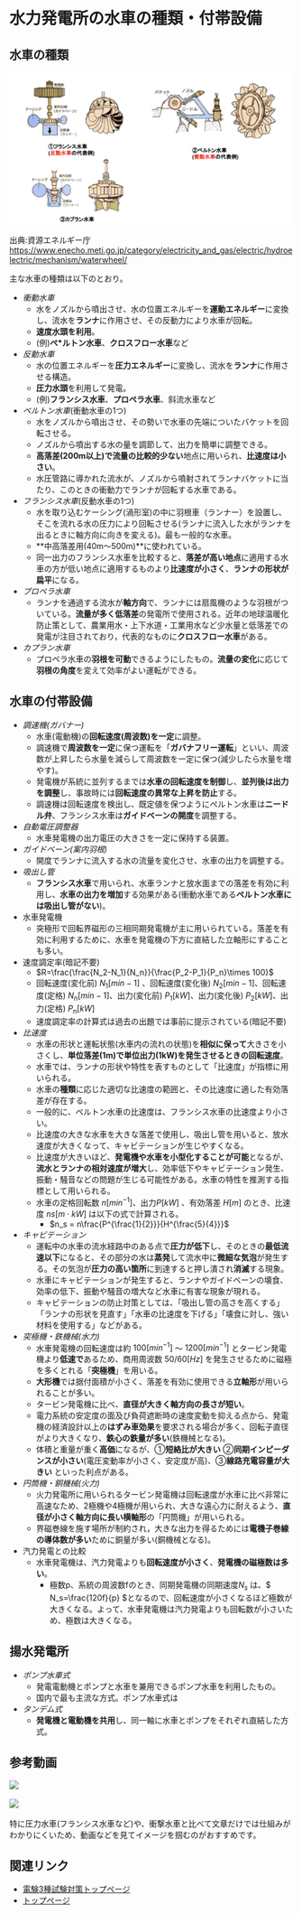 # 水力発電所の水車の種類・付帯設備

## 水車の種類 

![水車の種類](./assets/01_suiryoku2_suisha.png "水車の種類")

出典:資源エネルギー庁 https://www.enecho.meti.go.jp/category/electricity_and_gas/electric/hydroelectric/mechanism/waterwheel/


主な水車の種類は以下のとおり。

- *衝動水車*
    - 水をノズルから噴出させ、水の位置エネルギーを**運動エネルギー**に変換し、流水を**ランナ**に作用させ、その反動力により水車が回転。
    - **速度水頭を利用**。
    - (例)**ペ*ルトン水車**、**クロスフロー水車**など
- *反動水車*
    - 水の位置エネルギーを**圧力エネルギー**に変換し、流水を**ランナ**に作用させる構造。
    - **圧力水頭**を利用して発電。
    - (例)**フランシス水車**、**プロペラ水車**、斜流水車など
- *ペルトン水車*(衝動水車の1つ)	
    - 水をノズルから噴出させ、その勢いで水車の先端についたバケットを回転させる。
    - ノズルから噴出する水の量を調節して、出力を簡単に調整できる。
    - **高落差(200m以上)**で**流量の比較的少ない**地点に用いられ、**比速度は小さい**。
    - 水圧管路に導かれた流水が、ノズルから噴射されてランナバケットに当たり、このときの衝動力でランナが回転する水車である。
- *フランシス水車*(反動水車の1つ)
    - 水を取り込むケーシング(渦形室)の中に羽根車（ランナー）を設置し、そこを流れる水の圧力により回転させる(ランナに流入した水がランナを出るときに軸方向に向きを変える)。最も一般的な水車。
    - **中高落差用(40m～500m)**に使われている。
    - 同一出力のフランシス水車を比較すると、**落差が高い地点**に適用する水車の方が低い地点に適用するものより**比速度が小さく**、**ランナの形状が扁平**になる。
- *プロペラ水車*
    - ランナを通過する流水が**軸方向**で、ランナには扇風機のような羽根がついている。**流量が多く低落差**の発電所で使用される。近年の地球温暖化防止策として、農業用水・上下水道・工業用水など少水量と低落差での発電が注目されており，代表的なものに**クロスフロー水車**がある。
- *カプラン水車*
    - プロペラ水車の**羽根を可動**できるようにしたもの。**流量の変化**に応じて**羽根の角度**を変えて効率がよい運転ができる。

## 水車の付帯設備

- *調速機(ガバナー)*
    - 水車(電動機)の**回転速度(周波数)を一定**に調整。
    - 調速機で**周波数を一定**に保つ運転を「**ガバナフリー運転**」といい、周波数が上昇したら水量を減らして周波数を一定に保つ(減少したら水量を増やす)。
    - 発電機が系統に並列するまでは**水車の回転速度を制御**し、**並列後は出力を調整**し、事故時には**回転速度の異常な上昇を防止**する。
    - 調速機は回転速度を検出し、既定値を保つようにペルトン水車は**ニードル弁**、フランシス水車は**ガイドベーンの開度**を調整する。
- *自動電圧調整器*
    - 水車発電機の出力電圧の大きさを一定に保持する装置。
- *ガイドベーン(案内羽根)*
    - 開度でランナに流入する水の流量を変化させ、水車の出力を調整する。
- *吸出し管*
    - **フランシス水車**で用いられ、水車ランナと放水面までの落差を有効に利用し、**水車の出力を増加**する効果がある(衝動水車である**ペルトン水車には吸出し管がない**)。
- 水車発電機
    - 突極形で回転界磁形の三相同期発電機が主に用いられている。落差を有効に利用するために、水車を発電機の下方に直結した立軸形にすることも多い。
- 速度調定率(暗記不要)
    - $R=\frac{\frac{N_2-N_1}{N_n}}{\frac{P_2-P_1}{P_n}\times 100}$ 
    - 回転速度(変化前) $N_1[min-1]$ 、回転速度(変化後) $N_2[min-1]$、回転速度(定格) $N_n[min-1]$、出力(変化前) $P_1[kW]$、出力(変化後) $P_2[kW]$、出力(定格) $P_n[kW]$
    - 速度調定率の計算式は過去の出題では事前に提示されている(暗記不要)
- *比速度*
    - 水車の形状と運転状態(水車内の流れの状態)を**相似に保って**大きさを小さくし、**単位落差(1m)で単位出力(1kW)を発生させるときの回転速度**。
    - 水車では、ランナの形状や特性を表すものとして「比速度」が指標に用いられる。
    - 水車の**種類**に応じた適切な比速度の範囲と、その比速度に適した有効落差が存在する。
    - 一般的に、ペルトン水車の比速度は、フランシス水車の比速度より小さい。
    - 比速度の大きな水車を大きな落差で使用し、吸出し管を用いると、放水速度が大きくなって、キャビテーションが生じやすくなる。
    - 比速度が大きいほど、**発電機や水車を小型化することが可能**となるが、**流水とランナの相対速度が増大**し、効率低下やキャビテーション発生、振動・騒音などの問題が生じる可能性がある。水車の特性を推測する指標として用いられる。
    - 水車の定格回転数 $n[min^{−1}]$、出力$P[kW]$ 、有効落差 $H[m]$ のとき、比速度 $ns[m\cdot kW]$ は以下の式で計算される。
        - $n_s = n\frac{P^{\frac{1}{2}}}{H^{\frac{5}{4}}}$ 
- *キャビテーション*
    - 運転中の水車の流水経路中のある点で**圧力が低下**し、そのときの**最低流速以下**になると、その部分の水は**蒸発**して流水中に**微細な気泡**が発生する。その気泡が**圧力の高い箇所**に到達すると押し潰され**消滅**する現象。
    - 水車にキャビテーションが発生すると、ランナやガイドベーンの壊食、効率の低下、振動や騒音の増大など水車に有害な現象が現れる。
    - キャビテーションの防止対策としては、「吸出し管の高さを高くする」「ランナの形状を見直す」「水車の比速度を下げる」「壊食に対し、強い材料を使用する」などがある。
- *突極機・鉄機械(水力)*
    - 水車発電機の回転速度は約 $100[min^{−1}]$ ～ $1200[min^{−1}]$ とタービン発電機より**低速で**あるため、商用周波数 $50/60[Hz]$ を発生させるために磁極を多くとれる「**突極機**」を用いる。
    - **大形機**では据付面積が小さく、落差を有効に使用できる**立軸形**が用いられることが多い。
    - タービン発電機に比べ、**直径が大きく軸方向の長さが短い**。
    - 電力系統の安定度の面及び負荷遮断時の速度変動を抑える点から、発電機の経済設計以上の**はずみ車効果**を要求される場合が多く、回転子直径がより大きくなり、**鉄心の鉄量が多い**(鉄機械となる)。
    - 体積と重量が重く**高価**になるが、①**短絡比が大きい** ②**同期インピーダンスが小さい**(電圧変動率が小さく、安定度が高)、③**線路充電容量が大きい** といった利点がある。
- *円筒機・銅機械(火力)*
    - 火力発電所に用いられるタービン発電機は回転速度が水車に比べ非常に高速なため、2極機や4極機が用いられ、大きな遠心力に耐えるよう、**直径が小さく軸方向に長い横軸形**の「円筒機」が用いられる。
    - 界磁巻線を施す場所が制約され，大きな出力を得るためには**電機子巻線の導体数が多い**ために銅量が多い(銅機械となる)。
- 汽力発電との比較
    - 水車発電機は、汽力発電よりも**回転速度が小さく**、**発電機の磁極数は多い**。
        - 極数p、系統の周波数fのとき、同期発電機の同期速度$N_s$ は、$ N_s=\frac{120f}{p} $となるので、回転速度が小さくなるほど極数が大きくなる。よって、水車発電機は汽力発電よりも回転数が小さいため、極数は大きくなる。




 ##  揚水発電所

- *ポンプ水車式*
    - 発電電動機とポンプと水車を兼用できるポンプ水車を利用したもの。
    - 国内で最も主流な方式。ポンプ水車式は
- *タンデム式*
    - **発電機と電動機を共用**し、同一軸に水車とポンプをそれぞれ直結した方式。

## 参考動画

[![](https://img.youtube.com/vi/kEA3AwFf-OY/0.jpg)](https://www.youtube.com/watch?v=kEA3AwFf-OY)

[![](https://img.youtube.com/vi/hxoSf7sEJFg/0.jpg)](https://www.youtube.com/watch?v=hxoSf7sEJFg)

特に圧力水車(フランシス水車など)や、衝撃水車と比べて文章だけでは仕組みがわかりにくいため、動画などを見てイメージを掴むのがおすすめです。

## 関連リンク

- [電験3種試験対策トップページ](../index.md)
- [トップページ](../../../index.md)